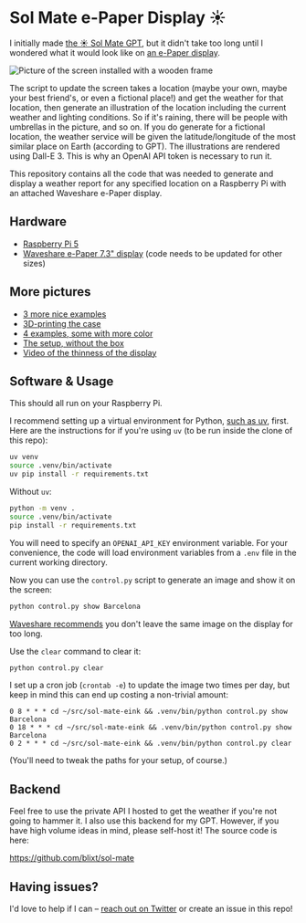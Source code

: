 # Sol Mate e-Paper Display ☀️

I initially made [the ☀️ Sol Mate GPT](https://chatgpt.com/g/g-QIydQSFRm-sol-mate), but it didn't take too long until I wondered what it would look like on [an e-Paper display](https://www.amazon.com/dp/B0BMQ83W7W).

![Picture of the screen installed with a wooden frame](https://github.com/user-attachments/assets/dbd29ded-63bb-4075-aca4-658bf9e4e0f5)

The script to update the screen takes a location (maybe your own, maybe your best friend's, or even a fictional place!) and get the weather for that location, then generate an illustration of the location including the current weather and lighting conditions. So if it's raining, there will be people with umbrellas in the picture, and so on. If you do generate for a fictional location, the weather service will be given the latitude/longitude of the most similar place on Earth (according to GPT). The illustrations are rendered using Dall-E 3. This is why an OpenAI API token is necessary to run it.

This repository contains all the code that was needed to generate and display a weather report for any specified location on a Raspberry Pi with an attached Waveshare e-Paper display.

## Hardware

- [Raspberry Pi 5](https://www.raspberrypi.com/products/raspberry-pi-5/)
- [Waveshare e-Paper 7.3" display](https://www.amazon.com/dp/B0BMQ83W7W) (code needs to be updated for other sizes)

## More pictures

- [3 more nice examples](https://x.com/blixt/status/1812941960451399909)
- [3D-printing the case](https://x.com/blixt/status/1811077705804169416)
- [4 examples, some with more color](https://x.com/blixt/status/1797317001372750301)
- [The setup, without the box](https://x.com/blixt/status/1796616909611278356)
- [Video of the thinness of the display](https://x.com/blixt/status/1797350136080699837)

## Software & Usage

This should all run on your Raspberry Pi.

I recommend setting up a virtual environment for Python, [such as uv](https://github.com/astral-sh/uv), first. Here are the instructions for if you're using `uv` (to be run inside the clone of this repo):

```sh
uv venv
source .venv/bin/activate
uv pip install -r requirements.txt
```

Without `uv`:

```sh
python -m venv .
source .venv/bin/activate
pip install -r requirements.txt
```

You will need to specify an `OPENAI_API_KEY` environment variable. For your convenience, the code will load environment variables from a `.env` file in the current working directory.

Now you can use the `control.py` script to generate an image and show it on the screen:

```sh
python control.py show Barcelona
```

[Waveshare recommends](https://www.waveshare.com/wiki/7.3inch_e-Paper_HAT_(F)_Manual#Precautions) you don't leave the same image on the display for too long.

Use the `clear` command to clear it:

```sh
python control.py clear
```

I set up a cron job (`crontab -e`) to update the image two times per day, but keep in mind this can end up costing a non-trivial amount:

```crontab
0 8 * * * cd ~/src/sol-mate-eink && .venv/bin/python control.py show Barcelona
0 18 * * * cd ~/src/sol-mate-eink && .venv/bin/python control.py show Barcelona
0 2 * * * cd ~/src/sol-mate-eink && .venv/bin/python control.py clear
```

(You'll need to tweak the paths for your setup, of course.)

## Backend

Feel free to use the private API I hosted to get the weather if you're not going to hammer it. I also use this backend for my GPT. However, if you have high volume ideas in mind, please self-host it! The source code is here:

https://github.com/blixt/sol-mate

## Having issues?

I'd love to help if I can – [reach out on Twitter](https://twitter.com/blixt) or create an issue in this repo!

